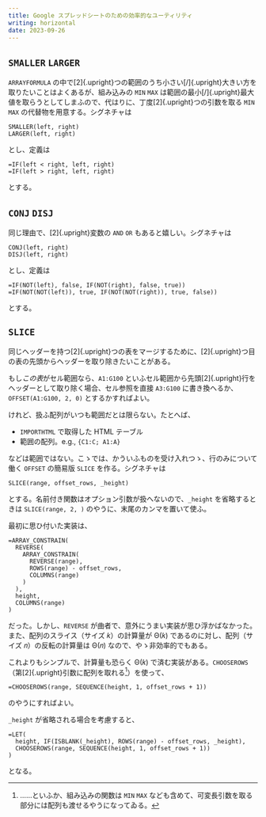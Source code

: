 ```yaml
---
title: Google スプレッドシートのための効率的なユーティリティ
writing: horizontal
date: 2023-09-26
---
```


## `SMALLER` `LARGER`

`ARRAYFORMULA` の中で[2]{.upright}つの範囲のうち小さい[/]{.upright}大きい方を取りたいことはよくあるが、組み込みの `MIN` `MAX` は範囲の最小[/]{.upright}最大値を取らうとしてしまふので、代はりに、丁度[2]{.upright}つの引数を取る `MIN` `MAX` の代替物を用意する。シグネチャは

``` excel
SMALLER(left, right)
LARGER(left, right)
```

とし、定義は

``` excel
=IF(left < right, left, right)
=IF(left > right, left, right)
```

とする。

## `CONJ` `DISJ`

同じ理由で、[2]{.upright}変数の `AND` `OR` もあると嬉しい。シグネチャは

``` excel
CONJ(left, right)
DISJ(left, right)
```

とし、定義は

``` excel
=IF(NOT(left), false, IF(NOT(right), false, true))
=IF(NOT(NOT(left)), true, IF(NOT(NOT(right)), true, false))
```

とする。

## `SLICE`

同じヘッダーを持つ[2]{.upright}つの表をマージするために、[2]{.upright}つ目の表の先頭からヘッダーを取り除きたいことがある。

もし<i>この表</i>がセル範囲なら、`A1:G100` といふセル範囲から先頭[2]{.upright}行をヘッダーとして取り除く場合、セル参照を直接 `A3:G100` に書き換へるか、`OFFSET(A1:G100, 2, 0)` とするかすればよい。

けれど、扱ふ配列がいつも範囲だとは限らない。たとへば、

- `IMPORTHTML` で取得した HTML テーブル
- 範囲の配列。e.g., `{C1:C; A1:A}`

などは範囲ではない。こゝでは、かういふものを受け入れつゝ、行のみについて働く `OFFSET` の簡易版 `SLICE` を作る。シグネチャは

``` excel
SLICE(range, offset_rows, _height)
```

とする。名前付き関数はオプション引数が扱へないので、`_height` を省略するときは `SLICE(range, 2, )` のやうに、末尾のカンマを置いて使ふ。

最初に思ひ付いた実装は、

``` excel
=ARRAY_CONSTRAIN(
  REVERSE(
    ARRAY_CONSTRAIN(
      REVERSE(range), 
      ROWS(range) - offset_rows, 
      COLUMNS(range)
    )
  ), 
  height, 
  COLUMNS(range)
)
```

だった。しかし、`REVERSE` が曲者で、意外にうまい実装が思ひ浮かばなかった。また、配列のスライス（サイズ 𝑘）の計算量が Θ(𝑘) であるのに対し、配列（サイズ 𝑛）の反転の計算量は Θ(𝑛) なので、やゝ非効率的でもある。

これよりもシンプルで、計算量も恐らく Θ(𝑘) で済む実装がある。`CHOOSEROWS`（第[2]{.upright}引数に配列を取れる[^1]）を使って、

``` excel
=CHOOSEROWS(range, SEQUENCE(height, 1, offset_rows + 1))
```

のやうにすればよい。

[^1]: ……といふか、組み込みの関数は `MIN` `MAX` なども含めて、可変長引数を取る部分には配列も渡せるやうになってゐる。

`_height` が省略される場合を考慮すると、

``` excel
=LET(
  height, IF(ISBLANK(_height), ROWS(range) - offset_rows, _height), 
  CHOOSEROWS(range, SEQUENCE(height, 1, offset_rows + 1))
)
```

となる。
